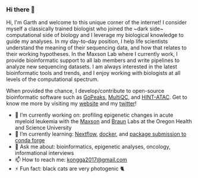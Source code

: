 ### Hi there 👋

Hi, I'm Garth and welcome to this unique corner of the internet! I consider myself a classically trained biologist who joined the ~dark side~ computational side of biology and I leverage my biological knowledge to guide my analyses. In my day-to-day position, I help life scientists understand the meaning of their sequencing data, and how that relates to their working hypotheses. In the Maxson Lab where I currently work, I provide bioinformatic support to all lab members and write pipelines to analyze new sequencing datasets. I am always interested in the latest bioinformatic tools and trends, and I enjoy working with biologists at all levels of the computational spectrum. 

When provided the chance, I develop/contribute to open-source bioinformatic software such as [GoPeaks](https://github.com/maxsonBraunLab/gopeaks), [MultiQC](https://github.com/ewels/MultiQC), and [HINT-ATAC](https://github.com/CostaLab/reg-gen). Get to know me more by visiting my [website](https://gartician.github.io/) and my [twitter](https://twitter.com/KongGarth)! 

- 🔭 I’m currently working on: profiling epigenetic changes in acute myeloid leukemia with the [Maxson](https://www.maxsonlab.org/) and [Braun](https://www.braunlab.org) Labs at the Oregon Health and Science University
- 🌱 I’m currently learning: [Nextflow](https://github.com/nextflow-io/nextflow), [docker](https://www.docker.com), and [package submission to conda forge](https://conda-forge.org/docs/maintainer/adding_pkgs.html)
- 💬 Ask me about: bioinformatics, epigenetic analyses, oncology, informational interviews
- 📫 How to reach me: kongga2017@gmail.com
- ⚡ Fun fact: black cats are very photogenic 🐈

